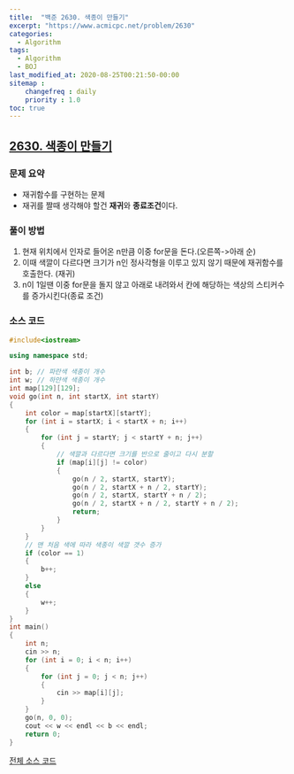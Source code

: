 ```yaml
---
title:  "백준 2630. 색종이 만들기"
excerpt: "https://www.acmicpc.net/problem/2630"
categories:
  - Algorithm
tags:
  - Algorithm
  - BOJ
last_modified_at: 2020-08-25T00:21:50-00:00
sitemap :
    changefreq : daily
    priority : 1.0
toc: true
---
```


## [2630. 색종이 만들기](https://www.acmicpc.net/problem/2630)
### 문제 요약
- 재귀함수를 구현하는 문제
- 재귀를 짤때 생각해야 할건 **재귀**와 **종료조건**이다.

### 풀이 방법
1. 현재 위치에서 인자로 들어온 n만큼 이중 for문을 돈다.(오른쪽->아래 순)
2. 이때 색깔이 다르다면 크기가 n인 정사각형을 이루고 있지 않기 때문에 재귀함수를 호출한다. (재귀)
3. n이 1일땐 이중 for문을 돌지 않고 아래로 내려와서 칸에 해당하는 색상의 스티커수를 증가시킨다(종료 조건)

### 소스 코드
```cpp
#include<iostream>

using namespace std;

int b; // 파란색 색종이 개수
int w; // 하얀색 색종이 개수
int map[129][129];
void go(int n, int startX, int startY)
{
    int color = map[startX][startY];
    for (int i = startX; i < startX + n; i++)
    {
        for (int j = startY; j < startY + n; j++)
        {
            // 색깔과 다르다면 크기를 반으로 줄이고 다시 분할
            if (map[i][j] != color)
            {
                go(n / 2, startX, startY);
                go(n / 2, startX + n / 2, startY);
                go(n / 2, startX, startY + n / 2);
                go(n / 2, startX + n / 2, startY + n / 2);
                return;
            }
        }
    }
    // 맨 처음 색에 따라 색종이 색깔 갯수 증가
    if (color == 1)
    {
        b++;
    }
    else
    {
        w++;
    }
}
int main()
{
    int n;
    cin >> n;
    for (int i = 0; i < n; i++)
    {
        for (int j = 0; j < n; j++)
        {
            cin >> map[i][j];
        }
    }
    go(n, 0, 0);
    cout << w << endl << b << endl;
    return 0;
}

```

[전체 소스 코드](https://github.com/tdm1223/Algorithm/blob/master/acmicpc.net/source/2630.cpp)